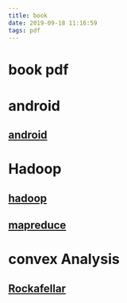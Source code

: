 ```yaml
---
title: book
date: 2019-09-18 11:16:59
tags: pdf
---
```

# book pdf

# android
## [android](./pdf/book/computer/android/Android.pdf)

# Hadoop
## [hadoop](./pdf/book/computer/haoop/HadoopBook.pdf)
## [mapreduce](./pdf/book/computer/haoop/MapReduce.pdf)

# convex Analysis
## [Rockafellar](./pdf/book/math/convex/Convex_Analysis\(Rockafellar\).pdf)